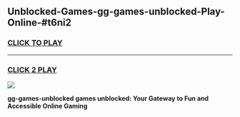 
## Unblocked-Games-gg-games-unblocked-Play-Online-#t6ni2
<h3>
<a href="https://premium.freeplayer.one?title=gg-games-unblocked&ref=27F">CLICK TO PLAY</a></h3>
<hr>

<h3>
<a href="https://premium.freeplayer.one?title=gg-games-unblocked&ref=27F">CLICK 2 PLAY</a>
  
</h3>

<a href="https://premium.freeplayer.one?title=gg-games-unblocked&ref=27F"><img src="https://clearcache.store/games.png"></a>


**gg-games-unblocked games unblocked: Your Gateway to Fun and Accessible Online Gaming**
